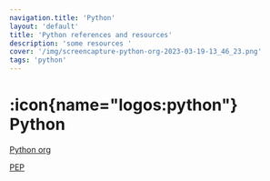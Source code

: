 ```yaml
---
navigation.title: 'Python'
layout: 'default'
title: 'Python references and resources'
description: 'some resources '
cover: '/img/screencapture-python-org-2023-03-19-13_46_23.png'
tags: 'python'
---
```


# :icon{name="logos:python"} Python

[Python org](https://www.python.org/)



[PEP](https://peps.python.org/)

